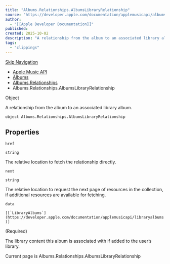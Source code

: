 ```yaml
---
title: "Albums.Relationships.AlbumsLibraryRelationship"
source: "https://developer.apple.com/documentation/applemusicapi/albums/relationships-data.dictionary/albumslibraryrelationship"
author:
  - "[[Apple Developer Documentation]]"
published:
created: 2025-10-02
description: "A relationship from the album to an associated library album."
tags:
  - "clippings"
---
```

[Skip Navigation](https://developer.apple.com/documentation/applemusicapi/albums/relationships-data.dictionary/#app-main)

- [Apple Music API](https://developer.apple.com/documentation/applemusicapi)
- [Albums](https://developer.apple.com/documentation/applemusicapi/albums)
- [Albums.Relationships](https://developer.apple.com/documentation/applemusicapi/albums/relationships-data.dictionary)
- Albums.Relationships.AlbumsLibraryRelationship

Object

A relationship from the album to an associated library album.

```
object Albums.Relationships.AlbumsLibraryRelationship
```

## Properties

`href`

`string`

The relative location to fetch the relationship directly.

`next`

`string`

The relative location to request the next page of resources in the collection, if additional resources are available for fetching.

`data`

``[[`LibraryAlbums`](https://developer.apple.com/documentation/applemusicapi/libraryalbums)]``

(Required)

The library content this album is associated with if added to the user’s library.

Current page is Albums.Relationships.AlbumsLibraryRelationship
